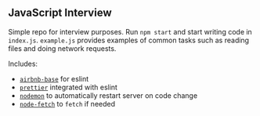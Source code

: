 ## JavaScript Interview

Simple repo for interview purposes. Run `npm start` and start writing code in `index.js`.
`example.js` provides examples of common tasks such as reading files and doing network requests.

Includes:
- [`airbnb-base`](https://github.com/airbnb/javascript) for eslint
- [`prettier`](https://github.com/prettier/prettier) integrated with eslint
- [`nodemon`](https://github.com/remy/nodemon) to automatically restart server on code change
- [`node-fetch`](https://github.com/bitinn/node-fetch) to `fetch` if needed
